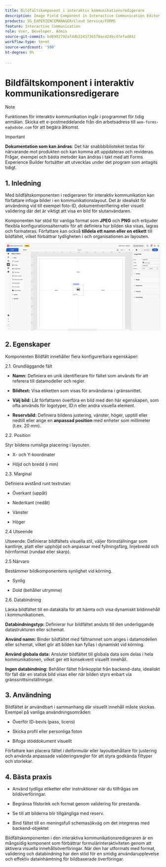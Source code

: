 ```yaml
---
title: Bildfältskomponent i interaktiv kommunikationsredigerare
description: Image Field Component in Interactive Communication Editor in AEM Forms to allows authors to insert images into a communication layout.
products: SG_EXPERIENCEMANAGER/Cloud Service/FORMS
feature: Interactive Communication
role: User, Developer, Admin
source-git-commit: bd8992792afddb2243736578acd24bc47efad842
workflow-type: tm+mt
source-wordcount: '598'
ht-degree: 0%

---
```



# Bildfältskomponent i interaktiv kommunikationsredigerare

>[!NOTE]
>
> Funktionen för interaktiv kommunikation ingår i programmet för tidig anmälan. Skicka ett e-postmeddelande från din arbetsadress till `aem-forms-ea@adobe.com` för att begära åtkomst.

>[!IMPORTANT]
>
> **Dokumentation som kan ändras**: Det här snabbbiblioteket testas för närvarande mot produkten och kan komma att uppdateras och revideras. Frågar, exempel och bästa metoder kan ändras i takt med att Forms Experience Builder fortsätter att utvecklas under det program som antagits tidigt.

## &#x200B;1. Inledning

Med bildfältskomponenten i redigeraren för interaktiv kommunikation kan författare infoga bilder i en kommunikationslayout. Det är idealiskt för användning vid till exempel foto-ID, dokumentverifiering eller visuell validering där det är viktigt att visa en bild för slutanvändaren.

Komponenten har stöd för vanliga format som **JPEG** och **PNG** och erbjuder flexibla konfigurationsalternativ för att definiera hur bilden ska visas, lagras och formateras. Författare kan också **tilldela ett namn eller en etikett** till bildfältet, vilket förbättrar tydligheten i och organisationen av layouten.

![Sök efter IC Docu](/help/forms/interactive-communication/assets/imagefield.png)

## &#x200B;2. Egenskaper

Komponenten Bildfält innehåller flera konfigurerbara egenskaper:

2.1. Grundläggande fält

- **Namn:** Definiera en unik identifierare för fältet som används för att referera till datamodeller och regler.

- **Bildtext:** Visa etiketten som visas för användarna i gränssnittet.

- **Välj bild:** Låt författaren överföra en bild med den här egenskapen, som ofta används för logotyper, ID:n eller andra visuella element.

- **Reservbild:** Definiera bildens justering, vänster, höger, upptill eller nedtill eller ange en **anpassad position** med enheter som millimeter (t.ex. 20 mm).

2.2. Position

Styr bildens rumsliga placering i layouten.

- X- och Y-koordinater

- Höjd och bredd (i mm)

2.3. Marginal

Definiera avstånd runt textrutan:

- Överkant (uppåt)

- Nederkant (nedåt)

- Vänster

- Höger

2.4 Utseende

Utseende: Definierar bildfältets visuella stil, väljer förinställningar som kantlinje, platt eller upphöjd och anpassar med fyllningsfärg, linjebredd och hörnformat (rundad eller skarp).

2.5 Närvaro

Bestämmer bildkomponentens synlighet vid körning.

- Synlig

- Dold (behåller utrymme)

2.6. Databindning

Länka bildfältet till en datakälla för att hämta och visa dynamiskt bildinnehåll i kommunikationen.

**Databindningstyp:** Definierar hur bildfältet ansluts till den underliggande datastrukturen eller schemat.

**Använd namn:** Binder bildfältet med fältnamnet som anges i datamodellen eller schemat, vilket gör att bilden kan fyllas i dynamiskt vid körning.

**Använd globala data:** Ansluter bildfältet till globala data som delas i hela kommunikationen, vilket ger ett konsekvent visuellt innehåll.

**Ingen databindning:** Behåller fältet frånkopplat från backend-data, idealiskt för fall där en statisk bild visas eller när bilden styrs enbart via gränssnittsinställningar.

## &#x200B;3. Användning

Bildfältet är användbart i sammanhang där visuellt innehåll måste skickas. Exempel på vanliga användningsområden:

- Överför ID-bevis (pass, licens)

- Skicka profil eller personliga foton

- Bifoga stöddokument visuellt

Författare kan placera fältet i delformulär eller layoutbehållare för justering och använda anpassade valideringsregler för att styra godkända filtyper och storlekar.

## &#x200B;4. Bästa praxis

- Använd tydliga etiketter eller instruktioner när du tillfrågas om bildöverföringar.

- Begränsa filstorlek och format genom validering för prestanda.

- Se till att bilderna blir tillgängliga med reserv.

- Bind fältet till en meningsfull schemasökväg om det integreras med backend-objektet

Bildfältskomponenten i den interaktiva kommunikationsredigeraren är en mångsidig komponent som förbättrar formulärinteraktiviteten genom att aktivera visuella innehållsöverföringar. När den har utformats med format, validering och databindning har den stöd för en smidig användarupplevelse och effektiv datainhämtning för bildbaserade överföringar.




